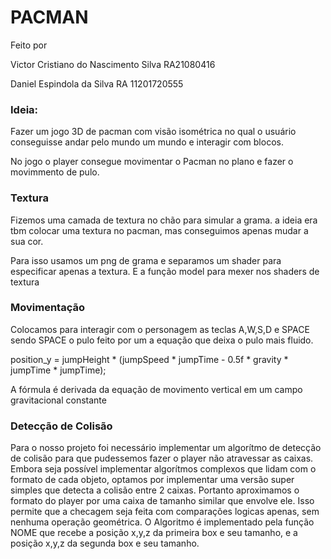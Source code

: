 # PACMAN

Feito por 

Victor Cristiano do Nascimento Silva RA21080416

Daniel Espindola da Silva RA 11201720555

### Ideia:

Fazer um jogo 3D de pacman com visão isométrica no qual o usuário conseguisse andar pelo mundo um mundo e interagir com blocos.

No jogo o player consegue movimentar o Pacman no plano e fazer o movimmento de pulo.

### Textura

Fizemos uma camada de textura no chão para simular a grama. a ideia era tbm colocar uma textura no pacman, mas conseguimos apenas mudar a sua cor.

Para isso usamos um png de grama e separamos um shader para  especificar apenas a textura. E a função model para mexer nos shaders de textura 

### Movimentação

Colocamos para interagir com o personagem as teclas A,W,S,D e SPACE sendo SPACE o pulo feito por um a equação que deixa o pulo mais fluido.

position_y = jumpHeight * (jumpSpeed * jumpTime - 0.5f * gravity * jumpTime * jumpTime);

A fórmula é derivada da equação de movimento vertical em um campo gravitacional constante


### Detecção de Colisão

Para o nosso projeto foi necessário implementar um algorítmo de detecção de colisão para que pudessemos fazer o player não atravessar as caixas. Embora seja possível implementar algorítmos complexos que lidam com o formato de cada objeto, optamos por implementar uma versão super simples que detecta a colisão entre 2 caixas. Portanto aproximamos o formato do player por uma caixa de tamanho similar que envolve ele. Isso permite que a checagem seja feita com comparações logicas apenas, sem nenhuma operação geométrica.
O Algoritmo é implementado pela função NOME que recebe a posição x,y,z da primeira box e seu tamanho, e a posição x,y,z da segunda box e seu tamanho.



